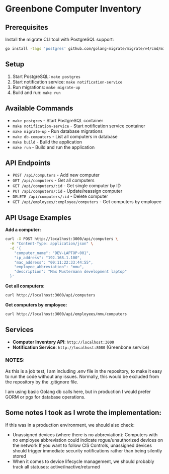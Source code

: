 # Greenbone Computer Inventory

## Prerequisites

Install the migrate CLI tool with PostgreSQL support:
```bash
go install -tags 'postgres' github.com/golang-migrate/migrate/v4/cmd/migrate@latest
```

## Setup

1. Start PostgreSQL: `make postgres`
2. Start notification service: `make notification-service`
3. Run migrations: `make migrate-up`
4. Build and run: `make run`

## Available Commands

- `make postgres` - Start PostgreSQL container
- `make notification-service` - Start notification service container
- `make migrate-up` - Run database migrations
- `make db-computers` - List all computers in database
- `make build` - Build the application
- `make run` - Build and run the application

## API Endpoints

- `POST /api/computers` - Add new computer
- `GET /api/computers` - Get all computers
- `GET /api/computers/:id` - Get single computer by ID
- `PUT /api/computers/:id` - Update/reassign computer
- `DELETE /api/computers/:id` - Delete computer
- `GET /api/employees/:employee/computers` - Get computers by employee

## API Usage Examples

**Add a computer:**
```bash
curl -X POST http://localhost:3000/api/computers \
  -H "Content-Type: application/json" \
  -d '{
    "computer_name": "DEV-LAPTOP-001",
    "ip_address": "192.168.1.100",
    "mac_address": "00:11:22:33:44:55",
    "employee_abbreviation": "mmu",
    "description": "Max Mustermann development laptop"
  }'
```

**Get all computers:**
```bash
curl http://localhost:3000/api/computers
```

**Get computers by employee:**
```bash
curl http://localhost:3000/api/employees/mmu/computers
```

## Services

- **Computer Inventory API**: `http://localhost:3000`
- **Notification Service**: `http://localhost:8080` (Greenbone service)

### NOTES: 

As this is a job test, I am including .env file in the repository, to make it easy to run the code without any issues.
Normally, this would be excluded from the repository by the .gitignore file.

I am using basic Golang db calls here, but in production I would prefer GORM or pgx for database operations.

## Some notes I took as I wrote the implementation:
If this was in a production environment, we should also check:
* Unassigned devices (where there is no abbreviation): Computers with no employee abbreviation could indicate rogue/unauthorized devices on the network
  If you want to follow CIS Controls, unassigned devices should trigger immediate security notifications rather than being silently stored 
* When it comes to device lifecycle management, we should probably track all statuses: active/inactive/returned

